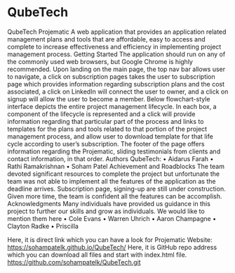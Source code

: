 # QubeTech
QubeTech
Projematic
      A web application that provides an application related management plans and tools that are affordable, easy to access and complete to increase effectiveness and efficiency in implementing project management process.
Getting Started
      The application should run on any of the commonly used web browsers, but Google Chrome is highly recommended. Upon landing on the main page, the top nav bar allows user to navigate, a click on subscription pages takes the user to subscription page which provides information regarding subscription plans and the cost associated, a click on LinkedIn will connect the user to owner, and a click on signup will allow the user to become a member. 
Below flowchart-style interface depicts the entire project management lifecycle. In each box, a component of the lifecycle is represented and a click will provide information regarding that particular part of the process and links to templates for the plans and tools related to that portion of the project management process, and allow user to download template for that life cycle according to user’s subscription.
The footer of the page offers information regarding the Projematic, sliding testimonials from clients and contact information, in that order.
Authors
QubeTech:
•         Aidarus Farah
•         Rathi Ramakrishnan
•         Soham Patel
Achievement and Roadblocks
   The team devoted significant resources to complete the project but unfortunate the team was not able to implement all the features of the application as the deadline arrives.   Subscription page, signing-up are still under construction.  Given more time, the team is confident all the features can be accomplish.
Acknowledgments
  Many individuals have provided us guidance in this project to further our skills and grow as individuals. We would like to mention them here
•         Cole Evans
•         Warren Uhrich
•         Aaron Champagne
•         Clayton Radke
•         Priscilla

Here, it is direct link which you can have a look for Projematic Website:
https://sohampatelk.github.io/QubeTech/
Here, it is GitHub repo address which you can download all files and start with index.html file.
https://github.com/sohampatelk/QubeTech.git


